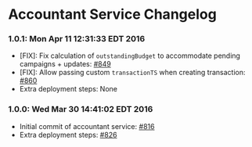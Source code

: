 # Accountant Service Changelog

### 1.0.1: Mon Apr 11 12:31:33 EDT 2016
* [FIX]: Fix calculation of `outstandingBudget` to accommodate pending campaigns + updates: [#849](https://github.com/cinema6/cwrx/issues/849)
* [FIX]: Allow passing custom `transactionTS` when creating transaction: [#860](https://github.com/cinema6/cwrx/pull/860)
* Extra deployment steps: None

### 1.0.0: Wed Mar 30 14:41:02 EDT 2016
* Initial commit of accountant service: [#816](https://github.com/cinema6/cwrx/issues/816)
* Extra deployment steps: [#826](https://github.com/cinema6/cwrx/issues/826)

